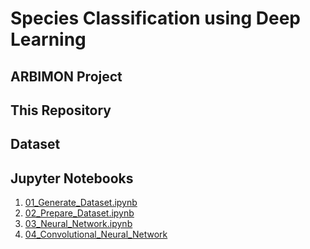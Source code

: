# Species Classification using Deep Learning

## ARBIMON Project

## This Repository

## Dataset

## Jupyter Notebooks
1. [01_Generate_Dataset.ipynb](https://github.com/ian-flores/Deep-Learning-Species-Identification/Notebooks/01_Generate_Dataset.ipynb)
2. [02_Prepare_Dataset.ipynb](https://github.com/ian-flores/Deep-Learning-Species-Identification/Notebooks/02_Prepare_Dataset.ipynb)
3. [03_Neural_Network.ipynb](https://github.com/ian-flores/Deep-Learning-Species-Identification/Notebooks/03_Neural_Network.ipynb)
4. [04_Convolutional_Neural_Network](https://github.com/ian-flores/Deep-Learning-Species-Identification/Notebboks/04_Convolutional_Neural_Network.ipynb)